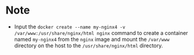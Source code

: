 # Note

- Input the `docker create --name my-nginx4 -v /var/www:/usr/share/nginx/html nginx` command to create a container named `my-nginx4` from the `nginx` image and mount the `/var/www` directory on the host to the `/usr/share/nginx/html` directory.
